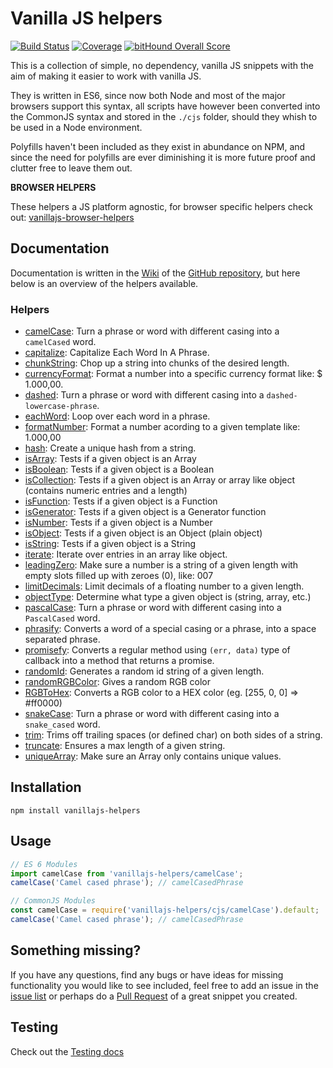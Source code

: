 # Vanilla JS helpers

[![Build Status](https://travis-ci.org/Tokimon/vanillajs-helpers.svg?branch=master)](https://travis-ci.org/Tokimon/vanillajs-helpers)
[![Coverage](https://coveralls.io/repos/github/Tokimon/vanillajs-helpers/badge.svg?branch=master)](https://coveralls.io/github/Tokimon/vanillajs-helpers)
[![bitHound Overall Score](https://www.bithound.io/github/Tokimon/vanillajs-helpers/badges/score.svg)](https://www.bithound.io/github/Tokimon/vanillajs-helpers)

This is a collection of simple, no dependency, vanilla JS snippets with the aim
of making it easier to work with vanilla JS.

They is written in ES6, since now both Node and most of the major browsers support this syntax,
all scripts have however been converted into the CommonJS syntax and stored in the `./cjs` folder,
should they whish to be used in a Node environment.

Polyfills haven't been included as they exist in abundance on NPM, and since the
need for polyfills are ever diminishing it is more future proof and clutter free
to leave them out.

**BROWSER HELPERS**

These helpers a JS platform agnostic, for browser specific helpers check out:
[vanillajs-browser-helpers](https://github.com/Tokimon/vanillajs-browser-helpers)

## Documentation

Documentation is written in the [Wiki](https://github.com/Tokimon/vanillajs-helpers/wiki)
of the [GitHub repository](https://github.com/Tokimon/vanillajs-helpers), but here below is an overview of the helpers available.

### Helpers

- [camelCase](https://github.com/Tokimon/vanillajs-helpers/wiki/camelCase):
Turn a phrase or word with different casing into a `camelCased` word.
- [capitalize](https://github.com/Tokimon/vanillajs-helpers/wiki/capitalize):
Capitalize Each Word In A Phrase.
- [chunkString](https://github.com/Tokimon/vanillajs-helpers/wiki/chunkString):
Chop up a string into chunks of the desired length.
- [currencyFormat](https://github.com/Tokimon/vanillajs-helpers/wiki/currencyFormat):
Format a number into a specific currency format like: $ 1.000,00.
- [dashed](https://github.com/Tokimon/vanillajs-helpers/wiki/dashed):
Turn a phrase or word with different casing into a `dashed-lowercase-phrase`.
- [eachWord](https://github.com/Tokimon/vanillajs-helpers/wiki/eachWord):
Loop over each word in a phrase.
- [formatNumber](https://github.com/Tokimon/vanillajs-helpers/wiki/formatNumber):
Format a number acording to a given template like: 1.000,00
- [hash](https://github.com/Tokimon/vanillajs-helpers/wiki/hash):
Create a unique hash from a string.
- [isArray](https://github.com/Tokimon/vanillajs-helpers/wiki/isArray):
Tests if a given object is an Array
- [isBoolean](https://github.com/Tokimon/vanillajs-helpers/wiki/isBoolean):
Tests if a given object is a Boolean
- [isCollection](https://github.com/Tokimon/vanillajs-helpers/wiki/isCollection):
Tests if a given object is an Array or array like object (contains numeric entries and a length)
- [isFunction](https://github.com/Tokimon/vanillajs-helpers/wiki/isFunction):
Tests if a given object is a Function
- [isGenerator](https://github.com/Tokimon/vanillajs-helpers/wiki/isGenerator):
Tests if a given object is a Generator function
- [isNumber](https://github.com/Tokimon/vanillajs-helpers/wiki/isNumber):
Tests if a given object is a Number
- [isObject](https://github.com/Tokimon/vanillajs-helpers/wiki/isObject):
Tests if a given object is an Object (plain object)
- [isString](https://github.com/Tokimon/vanillajs-helpers/wiki/isString):
Tests if a given object is a String
- [iterate](https://github.com/Tokimon/vanillajs-helpers/wiki/iterate):
Iterate over entries in an array like object.
- [leadingZero](https://github.com/Tokimon/vanillajs-helpers/wiki/leadingZero):
Make sure a number is a string of a given length with empty slots filled up with zeroes (0), like: 007
- [limitDecimals](https://github.com/Tokimon/vanillajs-helpers/wiki/limitDecimals):
Limit decimals of a floating number to a given length.
- [objectType](https://github.com/Tokimon/vanillajs-helpers/wiki/objectType):
Determine what type a given object is (string, array, etc.)
- [pascalCase](https://github.com/Tokimon/vanillajs-helpers/wiki/pascalCase):
Turn a phrase or word with different casing into a `PascalCased` word.
- [phrasify](https://github.com/Tokimon/vanillajs-helpers/wiki/phrasify):
Converts a word of a special casing or a phrase, into a space separated phrase.
- [promisefy](https://github.com/Tokimon/vanillajs-helpers/wiki/promisefy):
Converts a regular method using `(err, data)` type of callback into a method that returns a promise.
- [randomId](https://github.com/Tokimon/vanillajs-helpers/wiki/randomId):
Generates a random id string of a given length.
- [randomRGBColor](https://github.com/Tokimon/vanillajs-helpers/wiki/randomRGBColor):
Gives a random RGB color
- [RGBToHex](https://github.com/Tokimon/vanillajs-helpers/wiki/RGBToHex):
Converts a RGB color to a HEX color (eg. [255, 0, 0] => #ff0000)
- [snakeCase](https://github.com/Tokimon/vanillajs-helpers/wiki/snakeCase):
Turn a phrase or word with different casing into a `snake_cased` word.
- [trim](https://github.com/Tokimon/vanillajs-helpers/wiki/trim):
Trims off trailing spaces (or defined char) on both sides of a string.
- [truncate](https://github.com/Tokimon/vanillajs-helpers/wiki/truncate):
Ensures a max length of a given string.
- [uniqueArray](https://github.com/Tokimon/vanillajs-helpers/wiki/uniqueArray):
Make sure an Array only contains unique values.

## Installation

```
npm install vanillajs-helpers
```

## Usage

```js
// ES 6 Modules
import camelCase from 'vanillajs-helpers/camelCase';
camelCase('Camel cased phrase'); // camelCasedPhrase
```

```js
// CommonJS Modules
const camelCase = require('vanillajs-helpers/cjs/camelCase').default;
camelCase('Camel cased phrase'); // camelCasedPhrase
```

## Something missing?

If you have any questions, find any bugs or have ideas for missing functionality you would like to see included, feel
free to add an issue in the [issue list](https://github.com/Tokimon/vanillajs-helpers/issues) or perhaps do a
[Pull Request](https://github.com/Tokimon/vanillajs-helpers/pulls) of a great snippet you created.

## Testing

Check out the [Testing docs](https://github.com/Tokimon/vanillajs-helpers/wiki/testing)
